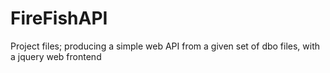 # FireFishAPI
Project files; producing a simple web API from a given set of dbo files, with a jquery web frontend
